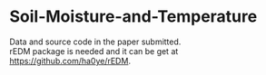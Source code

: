 # Soil-Moisture-and-Temperature
Data and source code in the paper submitted.  
rEDM package is needed and it can be get at https://github.com/ha0ye/rEDM. 
